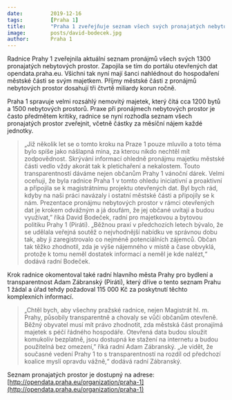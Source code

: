 ```yaml
---
date:         2019-12-16
tags:         [Praha 1]
title:        "Praha 1 zveřejňuje seznam všech svých pronajatých nebytových prostor na pražském portálu Opendata"
image: 	      posts/david-bodecek.jpg
author:       Praha 1
---
```


Radnice Prahy 1 zveřejnila aktuální seznam pronájmů všech svých 1300 pronajatých nebytových prostor. Zapojila se tím do portálu otevřených dat opendata.praha.eu. Všichni tak nyní mají šanci nahlédnout do hospodaření městské části se svým majetkem. Příjmy městské části z pronájmů nebytových prostor dosahují tři čtvrtě miliardy korun ročně. 

Praha 1 spravuje velmi rozsáhlý nemovitý majetek, který čítá cca 1200 bytů a 1500 nebytových prostorů. Praxe při pronájmech nebytových prostor je často předmětem kritiky, radnice se nyní rozhodla seznam všech pronajatých prostor zveřejnit, včetně částky za měsíční nájem každé jednotky. 

> „Již několik let se o tomto kroku na Praze 1 pouze mluvilo a toto téma bylo spíše jako nášlapná mina, za kterou nikdo nechtěl mít zodpovědnost. Skrývání informací ohledně pronájmu majetku městské části vedlo vždy akorát tak k pletichaření a nekalostem. Touto transparentností dáváme nejen občanům Prahy 1 vánoční dárek. Velmi oceňuji, že byla radnice Praha 1 v tomto ohledu iniciativní a proaktivní a připojila se k magistrátnímu projektu otevřených dat. Byl bych rád, kdyby na naši práci navázaly i ostatní městské části a připojily se k nám. Prezentace pronájmu nebytových prostor v rámci otevřených dat je krokem odvážným a já doufám, že jej občané uvítají a budou využívat,” říká David Bodeček, radní pro majetkovou a bytovou politiku Prahy 1 (Piráti). „Běžnou praxí v předchozích letech bývalo, že se udělala veřejná soutěž o nejvhodnější nabídku ve správnou dobu tak, aby ji zaregistrovalo co nejméně potenciálních zájemců. Občan tak těžko zhodnotil, zda je výše nájemného v místě a čase obvyklá, protože k tomu neměl dostatek informací a neměl je kde nalézt,“ dodává radní Bodeček. 

Krok radnice okomentoval také radní hlavního města Prahy pro bydlení a transparentnost Adam Zábranský (Piráti), který dříve o tento seznam Prahu 1 žádal a úřad tehdy požadoval 115 000 Kč za poskytnutí těchto komplexních informací. 

> „Chtěl bych, aby všechny pražské radnice, nejen Magistrát hl. m. Prahy, působily transparentně a chovaly se vůči občanům otevřeně. Běžný obyvatel musí mít právo zhodnotit, zda městská část pronajímá majetek s péčí řádného hospodáře. Otevřená data budou sloužit komukoliv bezplatně, jsou dostupná ke stažení na internetu a budou použitelná bez omezení,” říká radní Adam Zábranský.  „Je vidět, že současné vedení Prahy 1 to s transparentností na rozdíl od předchozí koalice myslí opravdu vážně,“ dodává radní Zábranský. 

Seznam pronajatých prostor je dostupný na adrese: [http://opendata.praha.eu/organization/praha-1](http://opendata.praha.eu/organization/praha-1)
